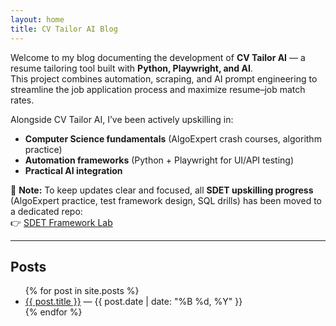 ```yaml
---
layout: home
title: CV Tailor AI Blog
---
```


Welcome to my blog documenting the development of **CV Tailor AI** — a resume tailoring tool built with **Python, Playwright, and AI**.  
This project combines automation, scraping, and AI prompt engineering to streamline the job application process and maximize resume–job match rates.

Alongside CV Tailor AI, I’ve been actively upskilling in:
- **Computer Science fundamentals** (AlgoExpert crash courses, algorithm practice)
- **Automation frameworks** (Python + Playwright for UI/API testing)
- **Practical AI integration**

🚀 **Note:** To keep updates clear and focused, all **SDET upskilling progress** (AlgoExpert practice, test framework design, SQL drills) has been moved to a dedicated repo:  
👉 [SDET Framework Lab](https://github.com/Doroshchuk/sdet-framework-lab)

---

## Posts

<ul>
  {% for post in site.posts %}
    <li>
      <a href="{{ site.baseurl }}{{ post.url }}">{{ post.title }}</a> — {{ post.date | date: "%B %d, %Y" }}
    </li>
  {% endfor %}
</ul>